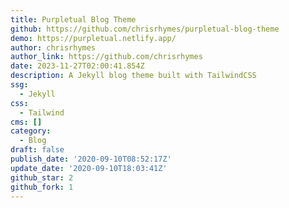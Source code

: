 ```yaml
---
title: Purpletual Blog Theme
github: https://github.com/chrisrhymes/purpletual-blog-theme
demo: https://purpletual.netlify.app/
author: chrisrhymes
author_link: https://github.com/chrisrhymes
date: 2023-11-27T02:00:41.854Z
description: A Jekyll blog theme built with TailwindCSS
ssg:
  - Jekyll
css:
  - Tailwind
cms: []
category:
  - Blog
draft: false
publish_date: '2020-09-10T08:52:17Z'
update_date: '2020-09-10T18:03:41Z'
github_star: 2
github_fork: 1
---
```

